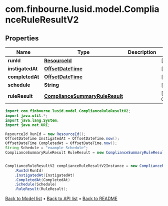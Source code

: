 # com.finbourne.lusid.model.ComplianceRuleResultV2

## Properties

Name | Type | Description | Notes
------------ | ------------- | ------------- | -------------
**runId** | [**ResourceId**](ResourceId.md) |  | [default to ResourceId]
**instigatedAt** | [**OffsetDateTime**](OffsetDateTime.md) |  | [default to OffsetDateTime]
**completedAt** | [**OffsetDateTime**](OffsetDateTime.md) |  | [default to OffsetDateTime]
**schedule** | **String** |  | [default to String]
**ruleResult** | [**ComplianceSummaryRuleResult**](ComplianceSummaryRuleResult.md) |  | [default to ComplianceSummaryRuleResult]

```java
import com.finbourne.lusid.model.ComplianceRuleResultV2;
import java.util.*;
import java.lang.System;
import java.net.URI;

ResourceId RunId = new ResourceId();
OffsetDateTime InstigatedAt = OffsetDateTime.now();
OffsetDateTime CompletedAt = OffsetDateTime.now();
String Schedule = "example Schedule";
ComplianceSummaryRuleResult RuleResult = new ComplianceSummaryRuleResult();


ComplianceRuleResultV2 complianceRuleResultV2Instance = new ComplianceRuleResultV2()
    .RunId(RunId)
    .InstigatedAt(InstigatedAt)
    .CompletedAt(CompletedAt)
    .Schedule(Schedule)
    .RuleResult(RuleResult);
```


[Back to Model list](../README.md#documentation-for-models) &#8226; [Back to API list](../README.md#documentation-for-api-endpoints) &#8226; [Back to README](../README.md)
